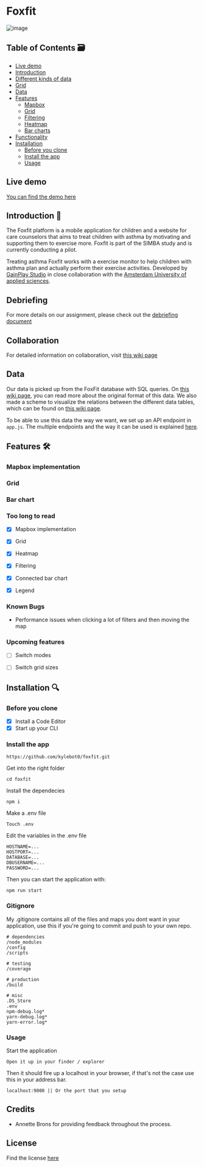 
# Foxfit

![image](https://user-images.githubusercontent.com/43671292/84998641-66e4eb80-b150-11ea-857c-87e1a50a3bf6.png)
## Table of Contents 🗃

- [Live demo](#Live-demo)
- [Introduction](#Introduction)
- [Different kinds of data](#Different-kinds-of-data)
- [Grid](#Grid)
- [Data](#Data)
- [Features](#Features)
  - [Mapbox](#Mapbox-implementation)
  - [Grid](#Grid)
  - [Filtering](#Filtering)
  - [Heatmap](#Heatmap)
  - [Bar charts](#Bar-chart)
- [Functionality](#Functionality)
- [Installation](#Installation)
  - [Before you clone](#Before-you-clone)
  - [Install the app](#Install-the-app)
  - [Usage](#Usage)
  
## Live demo

[You can find the demo here](https://foxfit.herokuapp.com/)

## Introduction 📝

The Foxfit platform is a mobile application for children and a website for care counselors that aims to treat children with asthma by motivating and supporting them to exercise more. Foxfit is part of the SIMBA study and is currently conducting a pilot.

Treating asthma
Foxfit works with a exercise monitor to help children with asthma plan and actually perform their exercise activities. Developed by [GainPlay Studio](https://www.gainplaystudio.nl/) in close collaboration with the [Amsterdam University of applied sciences](https://www.hva.nl/).

## Debriefing
For more details on our assignment, please check out the [debriefing document](https://github.com/kylebot0/foxfit/wiki/Debriefing)

## Collaboration
For detailed information on collaboration, visit [this wiki page](https://github.com/kylebot0/foxfit/wiki/Collaboration)

## Data
Our data is picked up from the FoxFit database with SQL queries. On [this wiki page](https://github.com/kylebot0/foxfit/wiki/Data-object), you can read more about the original format of this data. We also made a scheme to visualize the relations between the different data tables, which can be found on [this wiki page](https://github.com/kylebot0/foxfit/wiki/Data-Analysis).

To be able to use this data the way we want, we set up an API endpoint in `app.js`. The multiple endpoints and the way it can be used is explained [here](https://github.com/kylebot0/foxfit/wiki/Code#api).

## Features 🛠️

### Mapbox implementation

### Grid

### Bar chart


### Too long to read
- [x] Mapbox implementation
- [x] Grid
- [x] Heatmap
- [x] Filtering
- [x] Connected bar chart
- [x] Legend


### Known Bugs

- Performance issues when clicking a lot of filters and then moving the map

### Upcoming features

- [ ] Switch modes
- [ ] Switch grid sizes


## Installation 🔍

### Before you clone

- [x] Install a Code Editor
- [x] Start up your CLI

### Install the app
```
https://github.com/kylebot0/foxfit.git
```
Get into the right folder
```
cd foxfit
```
Install the dependecies
```
npm i
```
Make a .env file
```
Touch .env
```
Edit the variables in the .env file
```
HOSTNAME=...
HOSTPORT=...
DATABASE=...
DBUSERNAME=...
PASSWORD=...
```

Then you can start the application with:
```
npm run start
```

### Gitignore
My .gitignore contains all of the files and maps you dont want in your application, use this if you're going to commit and push to your own repo.
```
# dependencies
/node_modules
/config
/scripts

# testing
/coverage

# production
/build

# misc
.DS_Store
.env
npm-debug.log*
yarn-debug.log*
yarn-error.log*
```

### Usage

Start the application
```
Open it up in your finder / explorer
```

Then it should fire up a localhost in your browser, if that's not the case use this in your address bar.
```
localhost:9000 || Or the port that you setup
```

## Credits

- Annette Brons for providing feedback throughout the process.


## License
Find the license [here](https://github.com/kylebot0/foxfit/blob/master/LICENSE)



